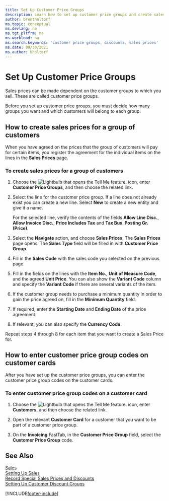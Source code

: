 ```yaml
---
title: Set Up Customer Price Groups
description: Learn how to set up customer price groups and create sales prices for those groups.
author: brentholtorf
ms.topic: conceptual
ms.devlang: na
ms.tgt_pltfrm: na
ms.workload: na
ms.search.keywords: 'customer price groups, discounts, sales prices'
ms.date: 09/30/2021
ms.author: bholtorf
---
```


# <a name="set-up-customer-price-groups"></a>Set Up Customer Price Groups
  
Sales prices can be made dependent on the customer groups to which you sell. These are called customer price groups.

Before you set up customer price groups, you must decide how many groups you want and which customers will belong to each group.  

## <a name="how-to-create-sales-prices-for-a-group-of-customers"></a>How to create sales prices for a group of customers

When you have agreed on the prices that the group of customers will pay for certain items, you register the agreement for the individual items on the lines in the **Sales Prices** page.

### <a name="to-create-sales-prices-for-a-group-of-customers"></a>To create sales prices for a group of customers

1. Choose the ![Lightbulb that opens the Tell Me feature.](media/ui-search/search_small.png "Tell me what you want to do") icon, enter **Customer Price Groups**, and then choose the related link.  

2. Select the line for the customer price group. If a line does not already exist you can create a new line. Select **New** to create a new entity and give it a name.  
    
    For the selected line, verify the contents of the fields **Allow Line Disc.**, **Allow Invoice Disc.**, **Price Includes Tax** and **Tax Bus. Posting Gr. (Price)**. 
  
3. Select the **Navigate** action, and choose **Sales Prices**. The **Sales Prices** page opens. The **Sales Type** field will be filled in with **Customer Price Group**.  
  
4. Fill in the **Sales Code** with the sales code you selected on the previous page.  
  
5. Fill in the fields on the lines with the **Item No.**, **Unit of Measure Code**, and the agreed **Unit Price**. You can also show the **Variant Code** column and specify the **Variant Code** if there are several variants of the item.  
  
6. If the customer group needs to purchase a minimum quantity in order to gain the price agreed on, fill in the **Minimum Quantity** field.  

7. If required, enter the **Starting Date** and **Ending Date** of the price agreement.  
  
8. If relevant, you can also specify the **Currency Code**.

Repeat steps 4 through 8 for each item that you want to create a Sales Price for.

## <a name="how-to-enter-customer-price-group-codes-on-customer-cards"></a>How to enter customer price group codes on customer cards

After you have set up the customer price groups, you can enter the customer price group codes on the customer cards.

### <a name="to-enter-customer-price-group-codes-on-a-customer-card"></a>To enter customer price group codes on a customer card

1. Choose the ![Lightbulb that opens the Tell Me feature.](media/ui-search/search_small.png "Tell me what you want to do") icon, enter **Customers**, and then choose the related link.  

2. Open the relevant **Customer Card** for a customer that you want to be part of a customer price group.  

3. On the **Invoicing** FastTab, in the **Customer Price Group** field, select the **Customer Price Group** code.  


## <a name="see-also"></a>See Also

[Sales](sales-manage-sales.md)  
[Setting Up Sales](sales-setup-sales.md)  
[Record Special Sales Prices and Discounts](sales-how-record-sales-price-discount-payment-agreements.md)  
[Setting Up Customer Discount Groups](sales-how-to-set-up-customer-discount-groups.md)  

[!INCLUDE[footer-include](includes/footer-banner.md)]
